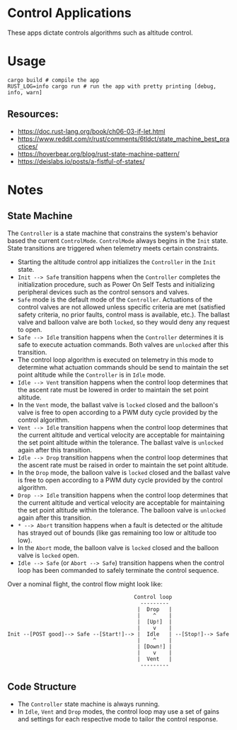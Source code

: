 # Control Applications
These apps dictate controls algorithms such as altitude control.

# Usage
```
cargo build # compile the app
RUST_LOG=info cargo run # run the app with pretty printing [debug, info, warn]
```

## Resources:
- https://doc.rust-lang.org/book/ch06-03-if-let.html
- https://www.reddit.com/r/rust/comments/6tldct/state_machine_best_practices/
- https://hoverbear.org/blog/rust-state-machine-pattern/
- https://deislabs.io/posts/a-fistful-of-states/

# Notes

## State Machine
The `Controller` is a state machine that constrains the system's behavior based the current `ControlMode`. 
`ControlMode` always begins in the `Init` state.
State transitions are triggered when telemetry meets certain constraints.

* Starting the altitude control app initializes the `Controller` in the `Init` state.
* `Init --> Safe` transition happens when the `Controller` completes the initialization procedure, such as Power On Self Tests and initializing peripheral devices such as the control sensors and valves.
* `Safe` mode is the default mode of the `Controller`. Actuations of the control valves are not allowed unless specific criteria are met (satisfied safety criteria, no prior faults, control mass is available, etc.). The ballast valve and balloon valve are both `locked`, so they would deny any request to open.
* `Safe --> Idle` transition happens when the `Controller` determines it is safe to execute actuation commands. Both valves are `unlocked` after this transition.
* The control loop algorithm is executed on telemetry in this mode to determine what actuation commands should be send to maintain the set point altitude while the `Controller` is in `Idle` mode.
* `Idle --> Vent` transition happens when the control loop determines that the ascent rate must be lowered in order to maintain the set point altitude.
* In the `Vent` mode, the ballast valve is `locked` closed and the balloon's valve is free to open according to a PWM duty cycle provided by the control algorithm.
* `Vent --> Idle` transition happens when the control loop determines that the current altitude and vertical velocity are acceptable for maintaining the set point altitude within the tolerance. The ballast valve is `unlocked` again after this transition.
* `Idle --> Drop` transition happens when the control loop determines that the ascent rate must be raised in order to maintain the set point altitude.
* In the `Drop` mode, the balloon valve is `locked` closed and the ballast valve is free to open according to a PWM duty cycle provided by the control algorithm.
* `Drop --> Idle` transition happens when the control loop determines that the current altitude and vertical velocity are acceptable for maintaining the set point altitude within the tolerance. The balloon valve is `unlocked` again after this transition.
* `* --> Abort` transition happens when a fault is detected or the altitude has strayed out of bounds (like gas remaining too low or altitude too low).
* In the `Abort` mode, the balloon valve is `locked` closed and the balloon valve is `locked` open.
* `Idle --> Safe` (or `Abort --> Safe`) transition happens when the control loop has been commanded to safely terminate the control sequence.

Over a nominal flight, the control flow might look like:
```
                                        Control loop
                                          ---------
                                         |  Drop   |
                                         |    ^    |
                                         |  [Up!]  |
                                         |    v    |
Init --[POST good]--> Safe --[Start!]--> |  Idle   | --[Stop!]--> Safe
                                         |    ^    |
                                         | [Down!] |
                                         |    v    |
                                         |  Vent   |
                                          ---------
```

## Code Structure

* The `Controller` state machine is always running.
* In `Idle`, `Vent` and `Drop` modes, the control loop may use a set of gains and settings for each respective mode to tailor the control response.

